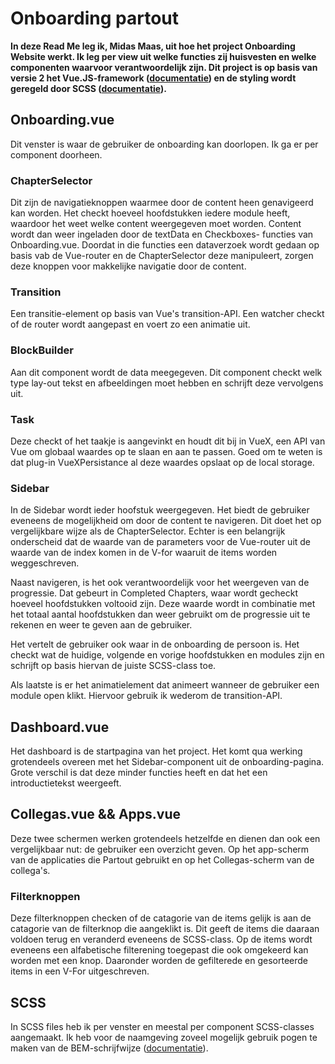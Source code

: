 # Onboarding partout
**In deze Read Me leg ik, Midas Maas, uit hoe het project Onboarding Website werkt. Ik leg per view uit welke functies zij huisvesten en welke componenten waarvoor verantwoordelijk zijn. Dit project is op basis van versie 2 het Vue.JS-framework ([documentatie](https://vuejs.org/v2/guide/index.html)) en de styling wordt geregeld door SCSS ([documentatie](https://sass-lang.com/documentation)).**



## Onboarding.vue
Dit venster is waar de gebruiker de onboarding kan doorlopen. Ik ga er per component doorheen.

### ChapterSelector
Dit zijn de navigatieknoppen waarmee door de content heen genavigeerd kan worden. Het checkt hoeveel hoofdstukken iedere module heeft, waardoor het weet welke content weergegeven moet worden. Content wordt dan weer ingeladen door de textData en Checkboxes- functies van Onboarding.vue. Doordat in die functies een dataverzoek wordt gedaan op basis vab de Vue-router en de ChapterSelector deze manipuleert, zorgen deze knoppen voor makkelijke navigatie door de content.

### Transition
Een transitie-element op basis van Vue's transition-API. Een watcher checkt of de router wordt aangepast en voert zo een animatie uit.

### BlockBuilder
Aan dit component wordt de data meegegeven. Dit component checkt welk type lay-out tekst en afbeeldingen moet hebben en schrijft deze vervolgens uit.

### Task
Deze checkt of het taakje is aangevinkt en houdt dit bij in VueX, een API van Vue om globaal waardes op te slaan en aan te passen. Goed om te weten is dat plug-in VueXPersistance al deze waardes opslaat op de local storage.

### Sidebar
In de Sidebar wordt ieder hoofstuk weergegeven. Het biedt de gebruiker eveneens de mogelijkheid om door de content te navigeren. Dit doet het op vergelijkbare wijze als de ChapterSelector. Echter is een belangrijk onderscheid dat de waarde van de parameters voor de Vue-router uit de waarde van de index komen in de V-for waaruit de items worden weggeschreven.

Naast navigeren, is het ook verantwoordelijk voor het weergeven van de progressie. Dat gebeurt in Completed Chapters, waar wordt gecheckt hoeveel hoofdstukken voltooid zijn. Deze waarde wordt in combinatie met het totaal aantal hoofdstukken dan weer gebruikt om de progressie uit te rekenen en weer te geven aan de gebruiker.

Het vertelt de gebruiker ook waar in de onboarding de persoon is. Het checkt wat de huidige, volgende en vorige hoofdstukken en modules zijn en schrijft op basis hiervan de juiste SCSS-class toe. 

Als laatste is er het animatielement dat animeert wanneer de gebruiker een module open klikt. Hiervoor gebruik ik wederom de transition-API.

## Dashboard.vue
Het dashboard is de startpagina van het project. Het komt qua werking grotendeels overeen met het Sidebar-component uit de onboarding-pagina. Grote verschil is dat deze minder functies heeft en dat het een introductietekst weergeeft.

## Collegas.vue && Apps.vue
Deze twee schermen werken grotendeels hetzelfde en dienen dan ook een vergelijkbaar nut: de gebruiker een overzicht geven. Op het app-scherm van de applicaties die Partout gebruikt en op het Collegas-scherm van de collega's.

### Filterknoppen
Deze filterknoppen checken of de catagorie van de items gelijk is aan de catagorie van de filterknop die aangeklikt is. Dit geeft de items die daaraan voldoen terug en veranderd eveneens de SCSS-class. Op de items wordt eveneens een alfabetische filterening toegepast die ook omgekeerd kan worden met een knop. Daaronder worden de gefilterede en gesorteerde items in een V-For uitgeschreven.

## SCSS
In SCSS files heb ik per venster en meestal per component SCSS-classes aangemaakt. Ik heb voor de naamgeving zoveel mogelijk gebruik pogen te maken van de BEM-schrijfwijze ([documentatie](http://getbem.com/introduction/)). 
